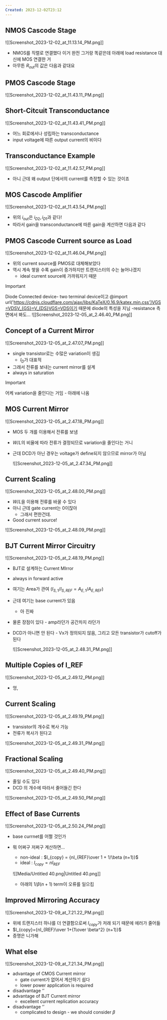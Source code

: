 ```yaml
---
Created: 2023-12-02T23:12
---
```

## NMOS Cascode Stage

![[Screenshot_2023-12-02_at_11.13.14_PM.png]]

- NMOS를 직렬로 연결했다 이거 완전 그거랑 똑같은데 아래에 load resistance 대신에 MOS 연결한 거
- 아무튼 $R_{out}$﻿의 값은 다음과 같대요

## PMOS Cascode Stage

![[Screenshot_2023-12-02_at_11.43.11_PM.png]]

## Short-Citcuit Transconductance

![[Screenshot_2023-12-02_at_11.43.41_PM.png]]

- 어느 회로에서나 성립하는 transconductance
- input voltage에 따른 output current의 비이다

## Transconductance Example

![[Screenshot_2023-12-02_at_11.42.57_PM.png]]

- 아니 근데 왜 output 단에서의 current를 측정할 수 있는 것이죠

## MOS Cascode Amplifier

![[Screenshot_2023-12-02_at_11.43.54_PM.png]]

- 위의 $i_{out}$﻿은 $i_{D2}, i_{D1}$﻿과 같다!
- 따라서 gain을 transconductance에 따른 gain을 계산하면 다음과 같다

## PMOS Cascode Current source as Load

![[Screenshot_2023-12-02_at_11.46.04_PM.png]]

- 위의 current source를 PMOS로 대체해보았다
- 역시 계속 쌓을 수록 gain이 증가하지만 트랜지스터의 수는 늘어나겠지
    - ideal current source에 가까워지기 때문

> [!important]  
> Diode Connected device- two terminal device이고 @import url('https://cdnjs.cloudflare.com/ajax/libs/KaTeX/0.16.9/katex.min.css')VGS=VDSV_{GS}=V_{DS}VGS​=VDS​﻿이기 때문에 diode의 특성을 지님 -resistance 측면에서 봐도… ![[Screenshot_2023-12-05_at_2.46.40_PM.png]]  

## Concept of a Current Mirror

![[Screenshot_2023-12-05_at_2.47.07_PM.png]]

- single transistor로는 수많은 variation이 생김
    - $I_D$﻿가 대표적
- 그래서 전류를 보내는 current mirror를 설계
- always in saturation

> [!important]  
> 어케 variation을 줄인다는 거임 - 아래에 나옴  

## MOS Current Mirror

![[Screenshot_2023-12-05_at_2.47.18_PM.png]]

- MOS 두 개를 이용해서 전류를 보냄
- $W/L$﻿의 비율에 따라 전류가 결정되므로 variation을 줄인다는 거니
- 근데 DCD가 아닌 경우는 voltage가 define되지 않으므로 mirror가 아님
    
    ![[Screenshot_2023-12-05_at_2.47.34_PM.png]]
    

## Current Scaling

![[Screenshot_2023-12-05_at_2.48.00_PM.png]]

- $W/L$﻿을 이용해 전류를 바꿀 수 있다
- 아니 근데 gate current는 0이잖아
    - 그래서 편한건데.
- Good current source!

![[Screenshot_2023-12-05_at_2.48.09_PM.png]]

## BJT Current Mirror Circuitry

![[Screenshot_2023-12-05_at_2.48.19_PM.png]]

- BJT로 설계하는 Current MIrror
- always in forward active
- 여기는 Area가 관여 ($I_{S,1}/I_{S,REF}=A_{E,1}/A_{E,REF}$﻿)
- 근데 여기는 base current가 있음
    - 아 진짜
- 물론 장점이 있다 - amp라던가 공간차지 라던가
- DCD가 아니면 안 된다 - Vx가 정의되지 않음, 그리고 모든 transistor가 cutoff가 된다
    
    ![[Screenshot_2023-12-05_at_2.48.31_PM.png]]
    

## Multiple Copies of I_REF

![[Screenshot_2023-12-05_at_2.49.12_PM.png]]

- 엉,

## Current Scaling

![[Screenshot_2023-12-05_at_2.49.19_PM.png]]

- transistor의 개수로 복사 가능
- 전류가 복사가 된다고

![[Screenshot_2023-12-05_at_2.49.31_PM.png]]

## Fractional Scaling

![[Screenshot_2023-12-05_at_2.49.40_PM.png]]

- 줄일 수도 있다
- DCD 의 개수에 따라서 줄어들긴 한다

![[Screenshot_2023-12-05_at_2.49.50_PM.png]]

## Effect of Base Currents

![[Screenshot_2023-12-05_at_2.50.24_PM.png]]

- base currnet를 어쩔 것인가
- 뭐 어쩌구 저쩌구 계산하면…
    
    - non-ideal : $I_{copy} = {nI_{REF}\over 1 + 1/\beta (n+1)}$﻿
    - ideal : $I_{copy} = nI_{REF}$﻿
    
    ![[Media/Untitled 40.png|Untitled 40.png]]
    
    - 아래의 $1/\beta(n+1)$﻿ term이 오류를 일으킴

## Improved Mirroring Accuracy

![[Screenshot_2023-12-09_at_7.21.22_PM.png]]

- 위에 트랜지스터 하나를 더 연결함으로써 $I_{copy}$﻿가 저래 되기 때문에 에러가 줄어듦
- $I_{copy}={nI_{REF}\over 1+{1\over \beta^2} (n+1)}$﻿
- 증명은 니가해

## What else

![[Screenshot_2023-12-09_at_7.21.34_PM.png]]

- advantage of CMOS Current mirror
    - gate current가 없어서 계산하기 쉽다
    - lower power application is required
- disadvantage ‘’
- advantage of BJT Current mirror
    - excellent current replication accuracy
- disadvantage ‘’
    - complicated to design - we should consider $\beta$